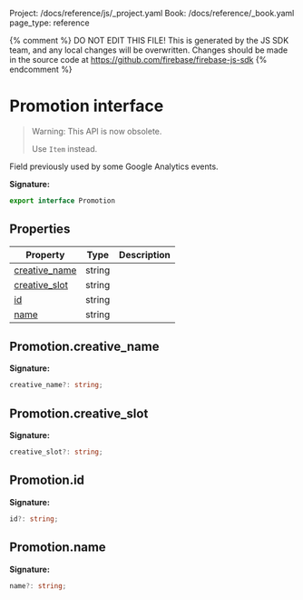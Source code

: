 Project: /docs/reference/js/_project.yaml
Book: /docs/reference/_book.yaml
page_type: reference

{% comment %}
DO NOT EDIT THIS FILE!
This is generated by the JS SDK team, and any local changes will be
overwritten. Changes should be made in the source code at
https://github.com/firebase/firebase-js-sdk
{% endcomment %}

# Promotion interface
> Warning: This API is now obsolete.
> 
> Use `Item` instead.
> 

Field previously used by some Google Analytics events.

<b>Signature:</b>

```typescript
export interface Promotion 
```

## Properties

|  Property | Type | Description |
|  --- | --- | --- |
|  [creative\_name](./analytics.promotion.md#promotioncreative_name) | string |  |
|  [creative\_slot](./analytics.promotion.md#promotioncreative_slot) | string |  |
|  [id](./analytics.promotion.md#promotionid) | string |  |
|  [name](./analytics.promotion.md#promotionname) | string |  |

## Promotion.creative\_name

<b>Signature:</b>

```typescript
creative_name?: string;
```

## Promotion.creative\_slot

<b>Signature:</b>

```typescript
creative_slot?: string;
```

## Promotion.id

<b>Signature:</b>

```typescript
id?: string;
```

## Promotion.name

<b>Signature:</b>

```typescript
name?: string;
```
